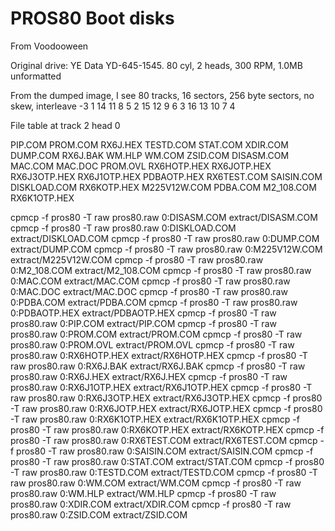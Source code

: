 # PROS80 Boot disks

From Voodooween

Original drive: YE Data YD-645-1545. 80 cyl, 2 heads, 300 RPM, 1.0MB unformatted

From the dumped image, I see 80 tracks, 16 sectors, 256 byte sectors, no skew, interleave -3
1 14 11 8 5 2 15 12 9 6 3 16 13 10 7 4

File table at track 2 head 0

PIP.COM
PROM.COM
RX6J.HEX
TESTD.COM
STAT.COM
XDIR.COM
DUMP.COM
RX6J.BAK
WM.HLP
WM.COM
ZSID.COM
DISASM.COM
MAC.COM
MAC.DOC
PROM.OVL
RX6HOTP.HEX
RX6JOTP.HEX
RX6J3OTP.HEX
RX6J1OTP.HEX
PDBAOTP.HEX
RX6TEST.COM
SAISIN.COM
DISKLOAD.COM
RX6KOTP.HEX
M225V12W.COM
PDBA.COM
M2_108.COM
RX6K1OTP.HEX



cpmcp -f pros80 -T raw pros80.raw 0:DISASM.COM extract/DISASM.COM
cpmcp -f pros80 -T raw pros80.raw 0:DISKLOAD.COM extract/DISKLOAD.COM
cpmcp -f pros80 -T raw pros80.raw 0:DUMP.COM extract/DUMP.COM
cpmcp -f pros80 -T raw pros80.raw 0:M225V12W.COM extract/M225V12W.COM
cpmcp -f pros80 -T raw pros80.raw 0:M2_108.COM extract/M2_108.COM
cpmcp -f pros80 -T raw pros80.raw 0:MAC.COM extract/MAC.COM
cpmcp -f pros80 -T raw pros80.raw 0:MAC.DOC extract/MAC.DOC
cpmcp -f pros80 -T raw pros80.raw 0:PDBA.COM extract/PDBA.COM
cpmcp -f pros80 -T raw pros80.raw 0:PDBAOTP.HEX extract/PDBAOTP.HEX
cpmcp -f pros80 -T raw pros80.raw 0:PIP.COM extract/PIP.COM
cpmcp -f pros80 -T raw pros80.raw 0:PROM.COM extract/PROM.COM
cpmcp -f pros80 -T raw pros80.raw 0:PROM.OVL extract/PROM.OVL
cpmcp -f pros80 -T raw pros80.raw 0:RX6HOTP.HEX extract/RX6HOTP.HEX
cpmcp -f pros80 -T raw pros80.raw 0:RX6J.BAK extract/RX6J.BAK
cpmcp -f pros80 -T raw pros80.raw 0:RX6J.HEX extract/RX6J.HEX
cpmcp -f pros80 -T raw pros80.raw 0:RX6J1OTP.HEX extract/RX6J1OTP.HEX
cpmcp -f pros80 -T raw pros80.raw 0:RX6J3OTP.HEX extract/RX6J3OTP.HEX
cpmcp -f pros80 -T raw pros80.raw 0:RX6JOTP.HEX extract/RX6JOTP.HEX
cpmcp -f pros80 -T raw pros80.raw 0:RX6K1OTP.HEX extract/RX6K1OTP.HEX
cpmcp -f pros80 -T raw pros80.raw 0:RX6KOTP.HEX extract/RX6KOTP.HEX
cpmcp -f pros80 -T raw pros80.raw 0:RX6TEST.COM extract/RX6TEST.COM
cpmcp -f pros80 -T raw pros80.raw 0:SAISIN.COM extract/SAISIN.COM
cpmcp -f pros80 -T raw pros80.raw 0:STAT.COM extract/STAT.COM
cpmcp -f pros80 -T raw pros80.raw 0:TESTD.COM extract/TESTD.COM
cpmcp -f pros80 -T raw pros80.raw 0:WM.COM extract/WM.COM
cpmcp -f pros80 -T raw pros80.raw 0:WM.HLP extract/WM.HLP
cpmcp -f pros80 -T raw pros80.raw 0:XDIR.COM extract/XDIR.COM
cpmcp -f pros80 -T raw pros80.raw 0:ZSID.COM extract/ZSID.COM